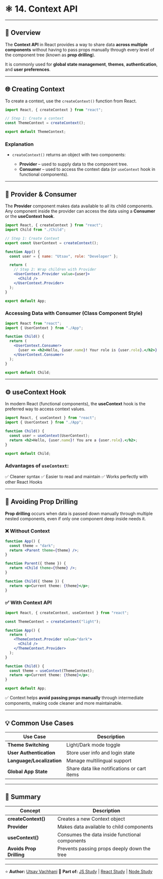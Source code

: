# ⚛️ 14. Context API

---

## 📘 Overview

The **Context API** in React provides a way to share data **across multiple components** without having to pass props manually through every level of the component tree (known as **prop drilling**).

It is commonly used for **global state management**, **themes**, **authentication**, and **user preferences**.

---

## 🌐 Creating Context

To create a context, use the `createContext()` function from React.

```jsx
import React, { createContext } from "react";

// Step 1: Create a context
const ThemeContext = createContext();

export default ThemeContext;
```

### Explanation

* `createContext()` returns an object with two components:

  * **Provider** – used to supply data to the component tree.
  * **Consumer** – used to access the context data (or `useContext` hook in functional components).

---

## 🧩 Provider & Consumer

The **Provider** component makes data available to all its child components.
Any component inside the provider can access the data using a **Consumer** or the **useContext hook**.

```jsx
import React, { createContext } from "react";
import Child from "./Child";

// Step 1: Create Context
export const UserContext = createContext();

function App() {
  const user = { name: "Utsav", role: "Developer" };

  return (
    // Step 2: Wrap children with Provider
    <UserContext.Provider value={user}>
      <Child />
    </UserContext.Provider>
  );
}

export default App;
```

### Accessing Data with Consumer (Class Component Style)

```jsx
import React from "react";
import { UserContext } from "./App";

function Child() {
  return (
    <UserContext.Consumer>
      {user => <h2>Hello, {user.name}! Your role is {user.role}.</h2>}
    </UserContext.Consumer>
  );
}

export default Child;
```

---

## ⚙️ useContext Hook

In modern React (functional components), the **useContext** hook is the preferred way to access context values.

```jsx
import React, { useContext } from "react";
import { UserContext } from "./App";

function Child() {
  const user = useContext(UserContext);
  return <h2>Hello, {user.name}! You are a {user.role}.</h2>;
}

export default Child;
```

### Advantages of `useContext`:

✅ Cleaner syntax
✅ Easier to read and maintain
✅ Works perfectly with other React Hooks

---

## 🧱 Avoiding Prop Drilling

**Prop drilling** occurs when data is passed down manually through multiple nested components, even if only one component deep inside needs it.

### ❌ Without Context

```jsx
function App() {
  const theme = "dark";
  return <Parent theme={theme} />;
}

function Parent({ theme }) {
  return <Child theme={theme} />;
}

function Child({ theme }) {
  return <p>Current theme: {theme}</p>;
}
```

### ✅ With Context API

```jsx
import React, { createContext, useContext } from "react";

const ThemeContext = createContext("light");

function App() {
  return (
    <ThemeContext.Provider value="dark">
      <Child />
    </ThemeContext.Provider>
  );
}

function Child() {
  const theme = useContext(ThemeContext);
  return <p>Current theme: {theme}</p>;
}

export default App;
```

✅ Context helps **avoid passing props manually** through intermediate components, making code cleaner and more maintainable.

---

## 💡 Common Use Cases

| Use Case                  | Description                                 |
| ------------------------- | ------------------------------------------- |
| **Theme Switching**       | Light/Dark mode toggle                      |
| **User Authentication**   | Store user info and login state             |
| **Language/Localization** | Manage multilingual support                 |
| **Global App State**      | Share data like notifications or cart items |

---

## 🧠 Summary

| Concept                  | Description                                    |
| ------------------------ | ---------------------------------------------- |
| **createContext()**      | Creates a new Context object                   |
| **Provider**             | Makes data available to child components       |
| **useContext()**         | Consumes the data inside functional components |
| **Avoids Prop Drilling** | Prevents passing props deeply down the tree    |

---

⭐ **Author:** [Utsav Vachhani](https://github.com/utsavvachhani)
📘 **Part of:** [JS Study](../../../JS-STUDY/) | [React Study](../../../REACT-STUDY/) | [Node Study](../../../NODE-STUDY/)

